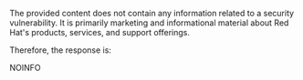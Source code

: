 The provided content does not contain any information related to a security vulnerability. It is primarily marketing and informational material about Red Hat's products, services, and support offerings.

Therefore, the response is:

NOINFO